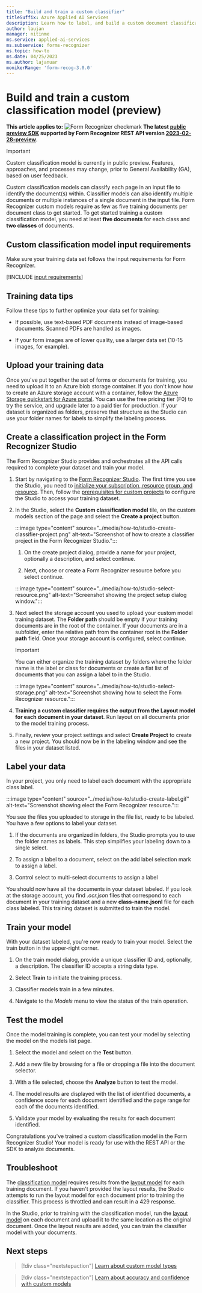 ```yaml
---
title: "Build and train a custom classifier"
titleSuffix: Azure Applied AI Services
description: Learn how to label, and build a custom document classification model.
author: laujan
manager: nitinme
ms.service: applied-ai-services
ms.subservice: forms-recognizer
ms.topic: how-to
ms.date: 04/25/2023
ms.author: lajanuar
monikerRange: 'form-recog-3.0.0'
---
```


# Build and train a custom classification model (preview)

**This article applies to:** ![Form Recognizer checkmark](../media/yes-icon.png) **The latest [public preview SDK](../sdk-preview.md) supported by Form Recognizer REST API version [2023-02-28-preview](https://westus.dev.cognitive.microsoft.com/docs/services/form-recognizer-api-2023-02-28-preview/operations/AnalyzeDocument)**.

> [!IMPORTANT]
>
> Custom classification model is currently in public preview. Features, approaches, and processes may change, prior to General Availability (GA), based on user feedback.
>

Custom classification models can classify each page in an input file to identify the document(s) within. Classifier models can also identify multiple documents or multiple instances of a single document in the input file. Form Recognizer custom models require as few as five training documents per document class to get started. To get started training a custom classification model, you need at least **five documents** for each class and **two classes** of documents.

## Custom classification model input requirements

Make sure your training data set follows the input requirements for Form Recognizer.

[!INCLUDE [input requirements](../includes/input-requirements.md)]

## Training data tips

Follow these tips to further optimize your data set for training:

* If possible, use text-based PDF documents instead of image-based documents. Scanned PDFs are handled as images.

* If your form images are of lower quality, use a larger data set (10-15 images, for example).

## Upload your training data

Once you've put together the set of forms or documents for training, you need to upload it to an Azure blob storage container. If you don't know how to create an Azure storage account with a container, follow the [Azure Storage quickstart for Azure portal](../../../storage/blobs/storage-quickstart-blobs-portal.md). You can use the free pricing tier (F0) to try the service, and upgrade later to a paid tier for production. If your dataset is organized as folders, preserve that structure as the Studio can use your folder names for labels to simplify the labeling process.

## Create a classification project in the Form Recognizer Studio

The Form Recognizer Studio provides and orchestrates all the API calls required to complete your dataset and train your model.

1. Start by navigating to the [Form Recognizer Studio](https://formrecognizer.appliedai.azure.com/studio). The first time you use the Studio, you need to [initialize your subscription, resource group, and resource](../quickstarts/try-form-recognizer-studio.md). Then, follow the [prerequisites for custom projects](../quickstarts/try-form-recognizer-studio.md#added-prerequisites-for-custom-projects) to configure the Studio to access your training dataset.

1. In the Studio, select the **Custom classification model** tile, on the custom models section of the page and select the **Create a project** button.

    :::image type="content" source="../media/how-to/studio-create-classifier-project.png" alt-text="Screenshot of how to create a classifier project in the Form Recognizer Studio.":::

    1. On the create project dialog, provide a name for your project, optionally a description, and select continue.

    1. Next, choose or create a Form Recognizer resource before you select continue.

    :::image type="content" source="../media/how-to/studio-select-resource.png" alt-text="Screenshot showing the project setup dialog window.":::

1. Next select the storage account you used to upload your custom model training dataset. The **Folder path** should be empty if your training documents are in the root of the container. If your documents are in a subfolder, enter the relative path from the container root in the **Folder path** field. Once your storage account is configured, select continue.

   > [!IMPORTANT]
   > You can either organize the training dataset by folders where the folder name is the label or class for documents or create a flat list of documents that you can assign a label to in the Studio.

    :::image type="content" source="../media/how-to/studio-select-storage.png" alt-text="Screenshot showing how to select the Form Recognizer resource.":::

1. **Training a custom classifier requires the output from the Layout model for each document in your dataset**. Run layout on all documents prior to the model training process.

1. Finally, review your project settings and select **Create Project** to create a new project. You should now be in the labeling window and see the files in your dataset listed.

## Label your data

In your project, you only need to label each document with the appropriate class label.

:::image type="content" source="../media/how-to/studio-create-label.gif" alt-text="Screenshot showing elect the Form Recognizer resource.":::

You see the files you uploaded to storage in the file list, ready to be labeled. You have a few options to label your dataset.

1. If the documents are organized in folders, the Studio prompts you to use the folder names as labels. This step simplifies your labeling down to a single select.

1. To assign a label to a document, select on the add label selection mark to assign a label.

1. Control select to  multi-select documents to assign a label

You should now have all the documents in your dataset labeled. If you look at the storage account, you find  *.ocr.json* files that correspond to each document in your training dataset and a new **class-name.jsonl** file for each class labeled. This training dataset is submitted to train the model.

## Train your model

With your dataset labeled, you're now ready to train your model. Select the train button in the upper-right corner.

1. On the train model dialog, provide a unique classifier ID and, optionally, a description. The classifier ID accepts a string data type.

1. Select **Train** to initiate the training process.

1. Classifier models train in a few minutes.

1. Navigate to the *Models* menu to view the status of the train operation.

## Test the model

Once the model training is complete, you can test your model by selecting the model on the models list page.

1. Select the model and select on the **Test** button.

1. Add a new file by browsing for a file or dropping a file into the document selector.

1. With a file selected, choose the **Analyze** button to test the model.

1. The model results are displayed with the list of identified documents, a confidence score for each document identified and the page range for each of the documents identified.

1. Validate your model by evaluating the results for each document identified.

Congratulations you've trained a custom classification model in the Form Recognizer Studio! Your model is ready for use with the REST API or the SDK to analyze documents.

## Troubleshoot

The [classification model](../concept-custom-classifier.md) requires results from the [layout model](../concept-layout.md) for each training document. If you haven't provided the layout results, the Studio attempts to run the layout model for each document prior to training the classifier. This process is throttled and can result in a 429 response. 

In the Studio, prior to training with the classification model, run the [layout model](https://formrecognizer.appliedai.azure.com/studio/layout) on each document and upload it to the same location as the original document. Once the layout results are added, you can train the classifier model with your documents. 

## Next steps

> [!div class="nextstepaction"]
> [Learn about custom model types](../concept-custom.md)

> [!div class="nextstepaction"]
> [Learn about accuracy and confidence with custom models](../concept-accuracy-confidence.md)
